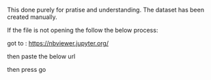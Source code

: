This done purely for pratise and understanding. The dataset has been created manually.

If the file is not opening the follow the below process:

got to : https://nbviewer.jupyter.org/

then paste the below url 

then press go
